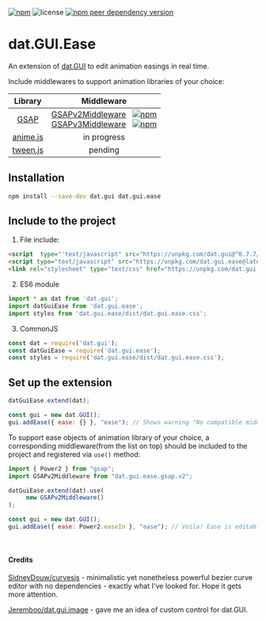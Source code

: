 [![npm](https://img.shields.io/npm/v/dat.gui.ease)](https://www.npmjs.com/package/dat.gui.ease) ![license](https://img.shields.io/npm/l/dat.gui.ease) [![npm peer dependency version](https://img.shields.io/npm/dependency-version/dat.gui.ease/peer/dat.gui)](https://www.npmjs.com/package/dat.gui)

# dat.GUI.Ease

An extension of [dat.GUI](https://github.com/dataarts/dat.gui) to edit animation easings in real time. 

Include middlewares to support animation libraries of your choice:

| Library        | Middleware   |
|:---------------:|:-------------:|
| [GSAP](https://greensock.com/)  | [GSAPv2Middleware](https://github.com/Nowan/dat.gui.ease/tree/master/packages/gsap-v2)&nbsp;&nbsp;&nbsp;[![npm](https://img.shields.io/npm/v/dat.gui.ease.gsap.v2)](https://www.npmjs.com/package/dat.gui.ease.gsap.v2)<br>[GSAPv3Middleware](https://github.com/Nowan/dat.gui.ease/tree/master/packages/gsap-v3)&nbsp;&nbsp;&nbsp;[![npm](https://img.shields.io/npm/v/dat.gui.ease.gsap.v3)](https://www.npmjs.com/package/dat.gui.ease.gsap.v3) |
| [anime.js](https://animejs.com/)  | in progress |
| [tween.js](http://tweenjs.github.io/tween.js/)  | pending |

## Installation
```bash
npm install --save-dev dat.gui dat.gui.ease
```
## Include to the project
1. File include:
```html
<script  type="'text/javascript" src="https://unpkg.com/dat.gui@^0.7.7/build/dat.gui.min.js"></script>
<script type="text/javascript" src="https://unpkg.com/dat.gui.ease@latest/dist/dat.gui.ease.min.js"></script>
<link rel="stylesheet" type="text/css" href="https://unpkg.com/dat.gui.ease@latest/dist/dat.gui.ease.css">
```
2. ES6 module
```javascript
import * as dat from 'dat.gui';
import datGuiEase from 'dat.gui.ease';
import styles from 'dat.gui.ease/dist/dat.gui.ease.css';
```
3. CommonJS
```javascript
const dat = require('dat.gui');
const datGuiEase = require('dat.gui.ease');
const styles = require('dat.gui.ease/dist/dat.gui.ease.css');
```

## Set up the extension
```javascript
datGuiEase.extend(dat);

const gui = new dat.GUI();
gui.addEase({ ease: {} }, "ease"); // Shows warning "No compatible middleware found"
```

To support ease objects of animation library of your choice, a corresponding middleware(from the list on top) should be included to the project and registered via `use()` method:
```javascript
import { Power2 } from "gsap";
import GSAPv2Middleware from "dat.gui.ease.gsap.v2";

datGuiEase.extend(dat).use(
     new GSAPv2Middleware()
);

const gui = new dat.GUI();
gui.addEase({ ease: Power2.easeIn }, "ease"); // Voila! Ease is editable in dat.GUI
```
<br>

#### Credits

[SidneyDouw/curvesjs](https://github.com/SidneyDouw/curvesjs) - minimalistic yet nonetheless powerful bezier curve editor with no dependencies - exactly what I've looked for. Hope it gets more attention.

[Jeremboo/dat.gui.image](https://github.com/Jeremboo/dat.gui.image) - gave me an idea of custom control for dat.GUI.
